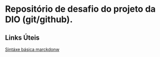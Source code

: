 # Repositório de desafio do projeto da DIO (git/github).

## Links Úteis
[Sintáxe básica marckdonw](https://www.markdownguide.org/basic-syntax/)
